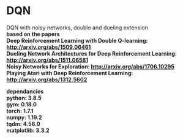 # DQN
DQN with noisy networks, double and dueling extension
<br/>
<b> based on the papers <b/> <br/>
Deep Reinforcement Learning with Double Q-learning: http://arxiv.org/abs/1509.06461 <br/>
Dueling Network Architectures for Deep Reinforcement Learning: http://arxiv.org/abs/1511.06581 <br/>
Noisy Networks for Exploration: http://arxiv.org/abs/1706.10295 <br/>
Playing Atari with Deep Reinforcement Learning: http://arxiv.org/abs/1312.5602 <br/>

<b> dependancies <b/> <br/>
python: 3.8.5 <br/>
gym: 0.18.0 <br/>
torch: 1.7.1 <br/>
numpy: 1.19.2 <br/>
tqdm: 4.56.0 <br/>
matplotlib: 3.3.2 <br/>


